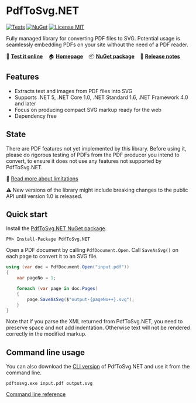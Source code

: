 # PdfToSvg.NET

[![Tests](https://img.shields.io/github/workflow/status/dmester/pdftosvg.net/Build%20and%20test/master?style=flat-square)](https://github.com/dmester/pdftosvg.net/actions)
[![NuGet](https://img.shields.io/nuget/vpre/PdfToSvg.NET?style=flat-square)](https://www.nuget.org/packages/PdfToSvg.NET/)
[![License MIT](https://img.shields.io/badge/license-MIT-blue.svg?style=flat-square)](https://github.com/dmester/pdftosvg.net/blob/master/LICENSE)

Fully managed library for converting PDF files to SVG. Potential usage is seamlessly embedding PDFs on your site without the need of a PDF reader.

🚀 [**Test it online**](https://pdftosvg.net/) &nbsp;&nbsp;
🏠 [**Homepage**](https://pdftosvg.net/) &nbsp;&nbsp;
📦 [**NuGet package**](https://www.nuget.org/packages/PdfToSvg.NET/) &nbsp;&nbsp;
📜 [**Release notes**](https://github.com/dmester/pdftosvg.net/releases)

## Features

* Extracts text and images from PDF files into SVG
* Supports .NET 5, .NET Core 1.0, .NET Standard 1.6, .NET Framework 4.0 and later
* Focus on producing compact SVG markup ready for the web
* Dependency free

## State
There are PDF features not yet implemented by this library. Before using it, please do rigorous testing of PDFs from the PDF producer you intend to convert, to ensure it does not use any features not supported by PdfToSvg.NET.

📖 [Read more about limitations](https://github.com/dmester/pdftosvg.net/blob/master/docs/limitations.md)

⚠️ New versions of the library might include breaking changes to the public API until version 1.0 is released.

## Quick start
Install the [PdfToSvg.NET NuGet package](https://www.nuget.org/packages/PdfToSvg.NET/).

```
PM> Install-Package PdfToSvg.NET
```

Open a PDF document by calling `PdfDocument.Open`. Call `SaveAsSvg()` on each page to convert it to an SVG file.

```csharp
using (var doc = PdfDocument.Open("input.pdf"))
{
    var pageNo = 1;

    foreach (var page in doc.Pages)
    {
        page.SaveAsSvg($"output-{pageNo++}.svg");
    }
}
```

Note that if you parse the XML returned from PdfToSvg.NET, you need to preserve space and not add indentation.
Otherwise text will not be rendered correctly in the modified markup.

## Command line usage

You can also download the [CLI version](https://github.com/dmester/pdftosvg.net/releases/latest/download/pdftosvg.exe) of PdfToSvg.NET and use it from the command line.

```
pdftosvg.exe input.pdf output.svg
```

[Command line reference](https://github.com/dmester/pdftosvg.net/blob/master/docs/command-line-usage.md)
